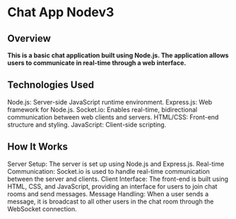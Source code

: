 # Chat App Nodev3

## Overview
**This is a basic __chat application__ built using Node.js. The application allows users to communicate in real-time through a web interface.**


## Technologies Used
Node.js: Server-side JavaScript runtime environment.
Express.js: Web framework for Node.js.
Socket.io: Enables real-time, bidirectional communication between web clients and servers.
HTML/CSS: Front-end structure and styling.
JavaScript: Client-side scripting.

## How It Works
Server Setup: The server is set up using Node.js and Express.js.
Real-time Communication: Socket.io is used to handle real-time communication between the server and clients.
Client Interface: The front-end is built using HTML, CSS, and JavaScript, providing an interface for users to join chat rooms and send messages.
Message Handling: When a user sends a message, it is broadcast to all other users in the chat room through the WebSocket connection.
